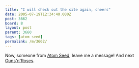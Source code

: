 ```yaml
---
title: "I will check out the site again, cheers"
date: 2005-07-19T12:34:40.000Z
post: 3662
board: 8
layout: post
parent: 3660
tags: [atom seed]
permalink: /m/3662/
---
```

Now, someone from <a href="/wiki/atom+seed">Atom Seed</a>, leave me a message! And next <a href="/wiki/guns+n+roses">Guns'n'Roses</a>.

